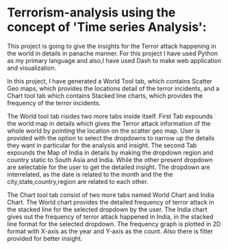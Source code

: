 # Terrorism-analysis using the concept of 'Time series Analysis':

This project is going to give the insights for the Terror attack happening in the world in details in panache manner. For this project I have used Python as my primary language and also,I have used Dash to make web application and visualization.

In this project, I have generated a World Tool tab, which contains Scatter Geo maps, which provides the locations detail of the terror incidents, 
and a Chart tool tab which contains Stacked line charts, which provides the frequency of the terror incidents. 

The World tool tab risides two more tabs inside itself.
First Tab expounds the world map in details which gives the Terror attack information of the whole world by pointing the location on the scatter geo map. User is provided with the option to select the dropdowns to narrow up the details they want in particular for the analysis and insight. 
The second Tab expounds the Map of India in details by making the dropdown region and country static to South Asia and India. While the other present dropdown are selectable for the user to get the detailed insight.
The dropdown are interrelated, as the date is related to the month and the the city,state,country,region are related to each other.

The Chart tool tab consist of two more tabs named World Chart and India Chart.
The World chart provides the detailed frequency of terror attack in the stacked line for the selected dropdown by the user.
The India chart gives out the frequency of terror attack happened in India, in the stacked line format for the selected dropdown.
The frequency graph is plotted in 2D format with X-axis as the year and Y-axis as the count.
Also there is filter provided for better insight.
